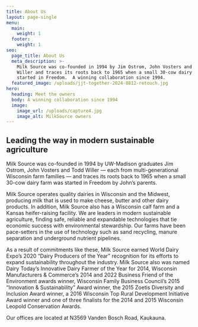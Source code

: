 ```yaml
---
title: About Us
layout: page-single
menu:
  main:
    weight: 1
  footer:
    weight: 1
seo:
  page_title: About Us
  meta_description: >-
    Milk Source was co-founded in 1994 by Jim Ostrom, John Vosters and Todd
    Willer and traces its roots back to 1965 when a small 30-cow dairy farm was
    started in Freedom.  A winning collaboration since 1994.
  featured_image: /uploads/jjt-together-2024-8812-retouch.jpg
hero:
  heading: Meet the owners
  body: A winning collaboration since 1994
  image:
    image_url: /uploads/capture4.jpg
    image_alt: MilkSource owners
---
```

## Leading the way in modern sustainable agriculture

Milk Source was co-founded in 1994 by UW-Madison graduates Jim Ostrom, John Vosters and Todd Willer — each from multi-generational Wisconsin farm families — and traces its roots back to 1965 when a small 30-cow dairy farm was started in Freedom by John’s parents.

Milk Source operates quality dairies in Wisconsin and the Midwest, producing milk that is used to make cheese, butter and other dairy products. In addition, Milk Source also has a Wisconsin calf farm and a Kansas heifer-raising facility. We are leaders in modern sustainable agriculture, finding safe, reliable and expandable technologies that tie economic success with environmental stewardship. Our farms have been pace-setters in the use of technology such as sand recycling, manure separation and underground nutrient pipelines.

As a result of commitments like these, Milk Source earned World Dairy Expo’s 2020 “Dairy Producers of the Year” recognition for its efforts to expand sustainability throughout the industry. Milk Source also was named Dairy Today’s Innovative Dairy Farmer of the Year for 2014, Wisconsin Manufacturers & Commerce’s 2014 and 2022 Business Friend of the Environment awards winner, Wisconsin Family Business Council’s 2015 “Innovation & Sustainability” Award winner, the 2015 Zoetis Diversity and Inclusion Award winner, a 2016 Wisconsin Top Rural Development Initiative Award winner and one of three finalists for the 2014 and 2015 Wisconsin Leopold Conservation Awards.

Our offices are located at N3569 Vanden Bosch Road, Kaukauna.